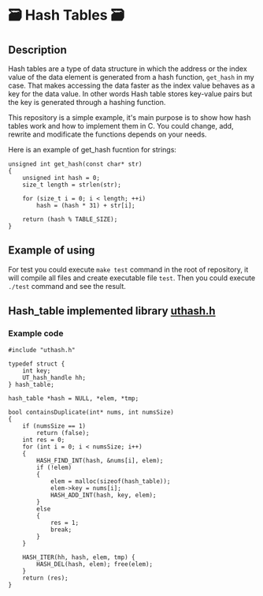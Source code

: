 # 🗃️ Hash Tables 🗃️


## Description

Hash tables are a type of data structure in which the address or the index value of the data element is generated from a hash function, ```get_hash``` in my case. That makes accessing the data faster as the index value behaves as a key for the data value. In other words Hash table stores key-value pairs but the key is generated through a hashing function.

This repository is a simple example, it's main purpose is to show how hash tables work and how to implement them in C. You could change, add, rewrite and modificate the functions depends
on your needs.

Here is an example of get_hash fucntion for strings:
```
unsigned int get_hash(const char* str)
{
    unsigned int hash = 0;
    size_t length = strlen(str);

    for (size_t i = 0; i < length; ++i)
        hash = (hash * 31) + str[i];

    return (hash % TABLE_SIZE);
}
```

## Example of using

For test you could execute ```make test``` command in the root of repository, it will compile all files and create executable file ```test```. Then you could execute ```./test``` command and see the result.

## Hash_table implemented library [uthash.h](https://troydhanson.github.io/uthash/)
### Example code
```
#include "uthash.h"

typedef struct {
	int key;
	UT_hash_handle hh;
} hash_table;

hash_table *hash = NULL, *elem, *tmp;

bool containsDuplicate(int* nums, int numsSize)
{
    if (numsSize == 1)
        return (false);
    int res = 0;
    for (int i = 0; i < numsSize; i++)
    {
        HASH_FIND_INT(hash, &nums[i], elem);
        if (!elem)
        {
            elem = malloc(sizeof(hash_table));
            elem->key = nums[i];
            HASH_ADD_INT(hash, key, elem);
        }
        else
        {
            res = 1; 
            break;
        }
    }

    HASH_ITER(hh, hash, elem, tmp) {
        HASH_DEL(hash, elem); free(elem);
    }
    return (res);
}
